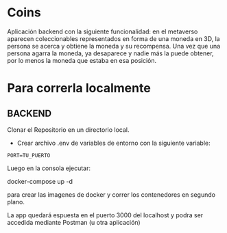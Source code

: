 # Coins

Aplicación backend con la siguiente funcionalidad: en el metaverso aparecen coleccionables representados en forma de una moneda en 3D, la persona se acerca y obtiene la moneda y su recompensa.
Una vez que una persona agarra la moneda, ya desaparece y nadie más la puede obtener, por lo menos la moneda que estaba en esa posición.

# Para correrla localmente

## BACKEND

Clonar el Repositorio en un directorio local.

- Crear archivo .env de variables de entorno con la siguiente variable:

```
PORT=TU_PUERTO

```

Luego en la consola ejecutar:

docker-compose up -d

para crear las imagenes de docker y correr los contenedores en segundo plano.

La app quedará espuesta en el puerto 3000 del localhost y podra ser accedida mediante Postman (u otra aplicación)
